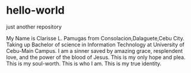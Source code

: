 # hello-world
just another repository

My Name is Clarisse L. Pamugas from Consolacion,Dalaguete,Cebu City. Taking up Bachelor of science in Information Technology at University of Cebu-Main Campus. I am a sinner saved by amazing grace, resplendent love, and the power of the blood of Jesus. This is my only hope and plea. This is my soul-worth. This is who I am. This is my true identity.
